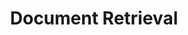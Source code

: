 ---
title: Document Retrieval
type: templates
category: Ranking and Scoring
order: 602
meta_title: 
meta_description: 
---